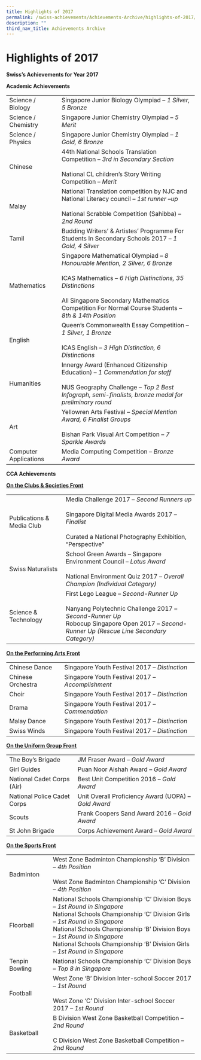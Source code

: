 ```yaml
---
title: Highlights of 2017
permalink: /swiss-achievements/Achievements-Archive/highlights-of-2017/
description: ""
third_nav_title: Achievements Archive
---
```

# Highlights of 2017

**Swiss’s Achievements for Year 2017**

**Academic Achievements**

|                       |                   |
|-----------------------|-------------------------------------|
| Science / Biology     | Singapore Junior Biology Olympiad – *1 Silver, 5 Bronze*                                                                         |
| Science / Chemistry   | Singapore Junior Chemistry Olympiad – *5 Merit*                                                      |
| Science / Physics     | Singapore Junior Chemistry Olympiad – *1 Gold, 6 Bronze*                                                                   |
| Chinese               | 44th National Schools Translation Competition – *3rd in Secondary Section*<br><br>National CL children’s Story Writing Competition – *Merit*                                                                                                      |
| Malay                 | National Translation competition by NJC and National Literacy council           – *1st runner –up*<br><br>National Scrabble Competition (Sahibba) – *2nd Round*                                                                                   |
| Tamil                 | Budding Writers’ & Artistes’ Programme For Students In Secondary Schools 2017 – *1 Gold, 4 Silver*                                                                    |
| Mathematics           | Singapore Mathematical Olympiad – *8 Honourable Mention, 2 Silver, 6 Bronze*<br><br>ICAS Mathematics – *6 High Distinctions, 35 Distinctions*<br><br>All Singapore Secondary Mathematics Competition For Normal Course Students – *8th & 14th Position* |
| English               | Queen’s Commonwealth Essay Competition – *1 Silver, 1 Bronze*<br><br>ICAS English – *3 High Distinction, 6 Distinctions*                                                                                            |
| Humanities            | Innergy Award (Enhanced Citizenship Education) – *1 Commendation for staff*<br><br>NUS Geography Challenge – *Top 2 Best Infograph, semi-finalists, bronze medal for preliminary round*                                                           |
| Art                   | Yellowren Arts Festival – *Special Mention Award, 6 Finalist Groups*<br><br>Bishan Park Visual Art Competition – *7 Sparkle Awards*             |
| Computer Applications | Media Computing Competition – *Bronze Award*                       |


**CCA Achievements**

<b><u>On the Clubs & Societies Front</u></b>

|                           |                                               |
|----------------------|------------------------------|
| Publications & Media Club | Media Challenge 2017 – *Second Runners up*<br><br>Singapore Digital Media Awards 2017 – *Finalist*<br><br>Curated a National Photography Exhibition, “Perspective”                           |
| Swiss Naturalists         | School Green Awards – Singapore Environment Council – *Lotus Award*<br><br>National Environment Quiz 2017 – *Overall Champion (Individual Category)*                                     |
| Science & Technology      | First Lego League – *Second-Runner Up*<br><br>Nanyang Polytechnic Challenge 2017 – *Second-Runner Up*<br>Robocup Singapore Open 2017 – *Second-Runner Up (Rescue Line Secondary Category)* |

<b><u>On the Performing Arts Front</u></b>

|                   |                                  |
|-------------------|-----------------------|
| Chinese Dance     | Singapore Youth Festival 2017 – *Distinction*    |
| Chinese Orchestra | Singapore Youth Festival 2017 – *Accomplishment* |
| Choir             | Singapore Youth Festival 2017 – *Distinction*    |
| Drama             | Singapore Youth Festival 2017 – *Commendation*   |
| Malay Dance       | Singapore Youth Festival 2017 – *Distinction*    |
| Swiss Winds       | Singapore Youth Festival 2017 – *Distinction*    |

<b><u>On the Uniform Group Front</u></b>


|                             |                                    |
|------------------|-----------------------|
| The Boy’s Brigade           | JM Fraser Award – *Gold Award*                       |
| Girl Guides                 | Puan Noor Aishah Award – *Gold Award*                |
| National Cadet Corps (Air)  | Best Unit Competition 2016 – *Gold Award*            |
| National Police Cadet Corps | Unit Overall Proficiency Award (UOPA) – *Gold Award* |
| Scouts                      | Frank Coopers Sand Award 2016 – *Gold Award*         |
| St John Brigade             | Corps Achievement Award – *Gold Award*               |

<b><u>On the Sports Front</u></b>


|                |                                                         |
|----------------|----------------------------|
| Badminton      | West Zone Badminton Championship ‘B’ Division – *4th Position*<br><br>West Zone Badminton Championship ‘C’ Division – *4th Position*                                                                                                                                                                               |
| Floorball      | National Schools Championship ‘C’ Division Boys – *1st Round in Singapore*<br>National Schools Championship ‘C’ Division Girls – *1st Round in Singapore*<br>National Schools Championship ‘B’ Division Boys – *1st Round in Singapore*<br>National Schools Championship ‘B’ Division Girls – *1st Round in Singapore* |
| Tenpin Bowling | National Schools Championship ‘C’ Division Boys – *Top 8 in Singapore*                                                                                                                                                                                                                                           |
| Football       | West Zone ‘B’ Division Inter-school Soccer 2017 – *1st Round*<br><br>West Zone ‘C’ Division Inter-school Soccer 2017 – *1st Round*                                                                                                                                                                                 |
| Basketball     | B Division West Zone Basketball Competition – *2nd Round*<br><br>C Division West Zone Basketball Competition – *2nd Round*                                                                                                                                                                                         |
